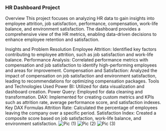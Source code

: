 ### HR Dashboard Project
Overview
This project focuses on analyzing HR data to gain insights into employee attrition, job satisfaction, performance, compensation, work-life balance, and environment satisfaction. The dashboard provides a comprehensive view of the HR metrics, enabling data-driven decisions to enhance employee retention and satisfaction.

Insights and Problem Resolution
Employee Attrition: Identified key factors contributing to employee attrition, such as job satisfaction and work-life balance.
Performance Analysis: Correlated performance metrics with compensation and job satisfaction to identify high-performing employees and areas for improvement.
Compensation and Satisfaction: Analyzed the impact of compensation on job satisfaction and environment satisfaction, leading to recommendations for optimizing compensation packages.
Tools and Technologies Used
Power BI: Utilized for data visualization and dashboard creation.
Power Query: Employed for data cleaning and transformation.
DAX: Implemented for creating custom metrics and KPIs such as attrition rate, average performance score, and satisfaction indexes.
Key DAX Formulas
Attrition Rate: Calculated the percentage of employees leaving the company over a specific period.
Satisfaction Index: Created a composite score based on job satisfaction, work-life balance, and environment satisfaction.
![Pic (1)](https://github.com/user-attachments/assets/83d51e0e-421d-43c6-9415-1436c6fdad0e)
![Pic (2)](https://github.com/user-attachments/assets/fb9577f3-cfcc-46c2-b361-56a02f766d6d)
![Pic (3)](https://github.com/user-attachments/assets/f4b93a4b-addd-425f-ac27-a8e142399c35)
